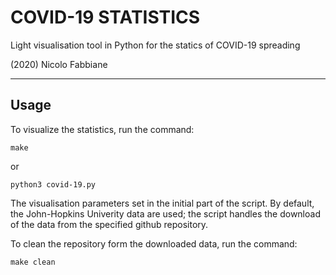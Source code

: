 # COVID-19 STATISTICS

Light visualisation tool in Python for the statics of COVID-19 spreading

(2020) Nicolo Fabbiane

* * *


## Usage

To visualize the statistics, run the command:
	
	make
	
or
	
	python3 covid-19.py
	

The visualisation parameters set in the initial part of the script.
By default, the John-Hopkins Univerity data are used; the script handles
the download of the data from the specified github repository.

To clean the repository form the downloaded data, run the command:
	
	make clean
	
